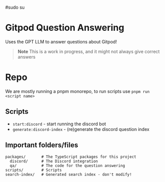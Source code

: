 #sudo su 
# Gitpod Question Answering

Uses the GPT LLM to answer questions about Gitpod!

> **Note**
> This is a work in progress, and it might not always give correct answers

# Repo 

We are mostly running a pnpm monorepo, to run scripts use `pnpm run <script name>`

## Scripts

- `start:discord` - start running the discord bot
- `generate:discord-index` - (re)generate the discord question index

## Important folders/files

```
packages/       # The TypeScript packages for this project
  discord/      # The Discord integration
  qa/           # The code for the question answering
scripts/        # Scripts
search-index/   # Generated search index - don't modify!
```

